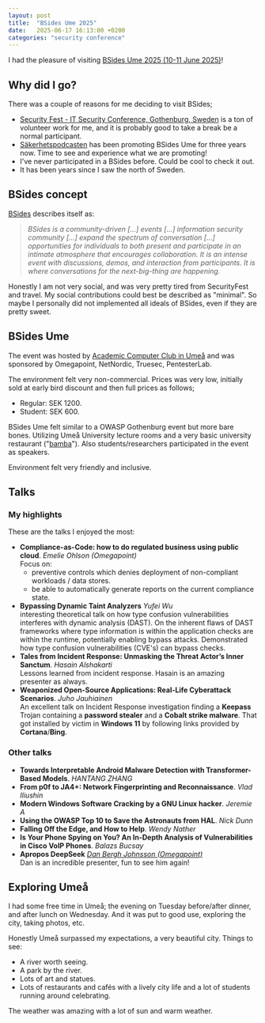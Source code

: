 ```yaml
---
layout: post
title:  "BSides Ume 2025"
date:   2025-06-17 16:13:00 +0200
categories: "security conference"
---
```


I had the pleasure of visiting
[BSides Ume 2025 (10-11 June 2025)](https://indico.neic.no/event/273/)!

## Why did I go?

There was a couple of reasons for me deciding to visit BSides;

- [Security Fest - IT Security Conference, Gothenburg, Sweden](https://securityfest.com/)
  is a ton of volunteer work for me,
  and it is probably good to take a break be a normal participant.
- [Säkerhetspodcasten](https://sakerhetspodcasten.se/) has been
  promoting BSides Ume for three years now.
  Time to see and experience what we are promoting!
- I've never participated in a BSides before.
  Could be cool to check it out.
- It has been years since I saw the north of Sweden.

## BSides concept

[BSides](https://bsides.org/w/page/12194156/FrontPage) describes itself as:

> _BSides is a community-driven [...] events [...] information security community_
> _[...] expand the spectrum of conversation_
> _[...] opportunities for individuals to both present and participate_
> _in an intimate atmosphere that encourages collaboration._
> _It is an intense event with discussions, demos, and interaction from participants._
> _It is where conversations for the next-big-thing are happening._

Honestly I am not very social, and was very pretty tired from
SecurityFest and travel.
My social contributions could best be described as "minimal".
So maybe I personally did not implemented all ideals of BSides, even
if they are pretty sweet.

## BSides Ume

The event was hosted by
[Academic Computer Club in Umeå](https://www.accum.se/)
and was sponsored by Omegapoint, NetNordic, Truesec, PentesterLab.

The environment felt very non-commercial.
Prices was very low, initially sold at early bird discount
and then full prices as follows;
* Regular: SEK 1200.
* Student: SEK 600.

BSides Ume felt similar to a OWASP Gothenburg event but
more bare bones.
Utilizing Umeå University lecture rooms
and a very basic university restaurant
("[bamba](https://en.wiktionary.org/wiki/bamba#Swedish)").
Also students/researchers participated in the event as speakers.

Environment felt very friendly and inclusive.

## Talks

### My highlights

These are the talks I enjoyed the most:

* **Compliance-as-Code: how to do regulated business using public cloud**. _Emelie Ohlson (Omegapoint)_ \
  Focus on:
  - preventive controls which denies deployment of non-compliant workloads / data stores.
  - be able to automatically generate reports on the current compliance state.
* **Bypassing Dynamic Taint Analyzers** _Yufei Wu_ \
  interesting theoretical talk on how type confusion vulnerabilities interferes with
  dynamic analysis (DAST).
  On the inherent flaws of DAST frameworks where type information is
  within the application checks are within the runtime, potentially
  enabling bypass attacks.
  Demonstrated how type confusion vulnerabilities (CVE's) can bypass checks.
* **Tales from Incident Response: Unmasking the Threat Actor’s Inner Sanctum**. _Hasain Alshakarti_ \
  Lessons learned from incident response.
  Hasain is an amazing presenter as always.
* **Weaponized Open-Source Applications: Real-Life Cyberattack Scenarios**. _Juho Jauhiainen_ \
  An excellent talk on Incident Response investigation finding a
  **Keepass** Trojan
  containing a **password stealer** and a **Cobalt strike malware**.
  That got installed by victim in **Windows 11** by following links provided by
  **Cortana**/**Bing**.

### Other talks

* **Towards Interpretable Android Malware Detection with Transformer-Based Models**. _HANTANG ZHANG_
* **From p0f to JA4+: Network Fingerprinting and Reconnaissance**. _Vlad Iliushin_
* **Modern Windows Software Cracking by a GNU Linux hacker**. _Jeremie A_
* **Using the OWASP Top 10 to Save the Astronauts from HAL**. _Nick Dunn_
* **Falling Off the Edge, and How to Help**. _Wendy Nather_
* **Is Your Phone Spying on You? An In-Depth Analysis of Vulnerabilities in Cisco VoIP Phones**. _Balazs Bucsay_
* **Apropos DeepSeek** _[Dan Bergh Johnsson (Omegapoint)](https://github.com/danberghjohnsson)_ \
  Dan is an incredible presenter, fun to see him again!

## Exploring Umeå

I had some free time in Umeå; the evening on Tuesday before/after dinner,
and after lunch on Wednesday.
And it was put to good use, exploring the city, taking photos, etc.

Honestly Umeå surpassed my expectations, a very beautiful city.
Things to see:
- A river worth seeing.
- A park by the river.
- Lots of art and statues.
- Lots of restaurants and cafés with a lively city life and
  a lot of students running around celebrating.

The weather was amazing with a lot of sun and warm weather.
